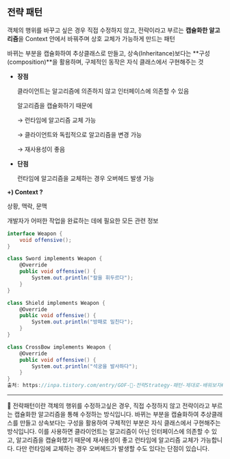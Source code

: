 ## 전략 패턴

객체의 행위를 바꾸고 싶은 경우 직접 수정하지 않고, 전략이라고 부르는 **캡슐화한 알고리즘**을 Context 안에서 바꿔주며 상호 교체가 가능하게 만드는 패턴

바뀌는 부분을 캡슐화하여 추상클래스로 만들고, 상속(Inheritance)보다는 **구성(composition)**을 활용하며, 구체적인 동작은 자식 클래스에서 구현해주는 것

- **장점**
    
    클라이언트는 알고리즘에 의존하지 않고 인터페이스에 의존할 수 있음
    
    알고리즘을 캡슐화하기 때문에 
    
    → 런타임에 알고리즘 교체 가능
    
    → 클라이언트와 독립적으로 알고리즘을 변경 가능
    
    → 재사용성이 좋음 
    
- **단점**
    
    런타임에 알고리즘을 교체하는 경우 오버헤드 발생 가능
    

**+) Context ?**

상황, 맥락, 문맥

개발자가 어떠한 작업을 완료하는 데에 필요한 모든 관련 정보

```csharp
interface Weapon {
    void offensive();
}

class Sword implements Weapon {
    @Override
    public void offensive() {
        System.out.println("칼을 휘두르다");
    }
}

class Shield implements Weapon {
    @Override
    public void offensive() {
        System.out.println("방패로 밀친다");
    }
}

class CrossBow implements Weapon {
    @Override
    public void offensive() {
        System.out.println("석궁을 발사하다");
    }
}
출처: https://inpa.tistory.com/entry/GOF-💠-전략Strategy-패턴-제대로-배워보자#전략_패턴을_적용한_코드_✔️ [Inpa Dev 👨‍💻:티스토리]
```
---
🥐 전략패턴이란 객체의 행위를 수정하고싶은 경우, 직접 수정하지 않고 전략이라고 부르는 캡슐화한 알고리즘을 통해 수정하는 방식입니다.
바뀌는 부분을 캡슐화하여 추상클래스를 만들고 상속보다는 구성을 활용하여 구체적인 부분은 자식 클래스에서 구현해주는 방식입니다.
이를 사용하면 클라이언트는 알고리즘이 아닌 인터페이스에 의존할 수 있고,
알고리즘을 캡슐화했기 때문에 재사용성이 좋고 런타임에 알고리즘 교체가 가능합니다. 다만 런타임에 교체하는 경우 오버헤드가 발생할 수도 있다는 단점이 있습니다.


